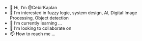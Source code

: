 - 👋 Hi, I’m @CebirKaplan
- 👀 I’m interested in fuzzy logic, system design, AI, Digital Image Processing, Object detection
- 🌱 I’m currently learning ...
- 💞️ I’m looking to collaborate on 
- 📫 How to reach me ...

<!---
CabirKaplan/CabirKaplan is a ✨ special ✨ repository because its `README.md` (this file) appears on your GitHub profile.
You can click the Preview link to take a look at your changes.
--->
